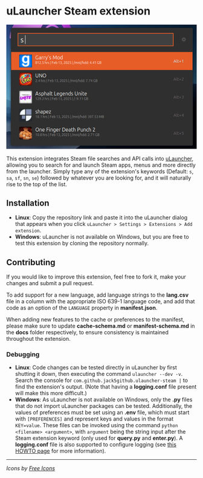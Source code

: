 # uLauncher Steam extension

![Demonstration](images/demo.gif)

This extension integrates Steam file searches and API calls into [uLauncher](https://ulauncher.io), allowing you to search for and launch Steam apps, menus and more directly from the launcher. Simply type any of the extension's keywords (Default: `s`, `sa`, `sf`, `sn`, `se`) followed by whatever you are looking for, and it will naturally rise to the top of the list.

## Installation

- **Linux**: Copy the repository link and paste it into the uLauncher dialog that appears when you click `uLauncher > Settings > Extensions > Add extension`.
- **Windows**: uLauncher is not available on Windows, but you are free to test this extension by cloning the repository normally.

## Contributing

If you would like to improve this extension, feel free to fork it, make your changes and submit a pull request.

To add support for a new language, add language strings to the **lang.csv** file in a column with the appropriate ISO 639-1 language code, and add that code as an option of the `LANGUAGE` property in **manifest.json**.

When adding new features to the cache or preferences to the manifest, please make sure to update **cache-schema.md** or **manifest-schema.md** in the **docs** folder respectively, to ensure consistency is maintained throughout the extension.

### Debugging

- **Linux**: Code changes can be tested directly in uLauncher by first shutting it down, then executing the command `ulauncher --dev -v`. Search the console for `com.github.jack5github.ulauncher-steam |` to find the extension's output. (Note that having a **logging.conf** file present will make this more difficult.)
- **Windows**: As uLauncher is not available on Windows, only the **.py** files that do not import uLauncher packages can be tested. Additionally, the values of preferences must be set using an **.env** file, which must start with `[PREFERENCES]` and represent keys and values in the format `KEY=value`. These files can be invoked using the command `python <filename> <argument>`, with `argument` being the string input after the Steam extension keyword (only used for **query.py** and **enter.py**). A **logging.conf** file is also supported to configure logging (see [this HOWTO page](https://docs.python.org/3/howto/logging.html#configuring-logging) for more information).

---

*Icons by [Free Icons](https://github.com/free-icons/free-icons)*
